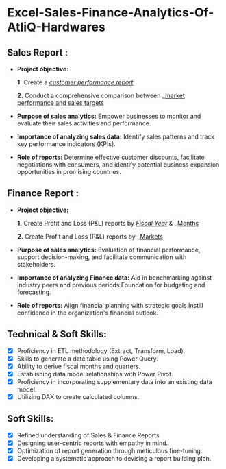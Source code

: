# Excel-Sales-Finance-Analytics-Of-AtliQ-Hardwares

## Sales Report :


- **Project objective:** 

    **1.** Create a _[customer performance report](https://github.com/PRATIKDHONE/Excel-Sales-Finance-Analytics-Of-AtliQ-Hardwares/blob/main/Customer%20Performance%20Report.pdf)_ 

    **2.** Conduct a comprehensive comparison between _[market performance and sales targets](https://github.com/PRATIKDHONE/Excel-Sales-Finance-Analytics-Of-AtliQ-Hardwares/blob/main/Market%20Performance%20vs%20Target%20Report.pdf)

- **Purpose of sales analytics:** Empower businesses to monitor and evaluate their sales activities and performance.

- **Importance of analyzing sales data:** Identify sales patterns and track key performance indicators (KPIs).

- **Role of reports:** Determine effective customer discounts, facilitate negotiations with consumers, and identify potential business expansion opportunities in promising countries.


## Finance Report :

- **Project objective:** 

    **1.** Create Profit and Loss (P&L) reports by _[Fiscal Year](https://github.com/PRATIKDHONE/Excel-Sales-Finance-Analytics-Of-AtliQ-Hardwares/blob/main/P%26L%20Statement%20by%20Fiscal%20Year.pdf)_ & _[Months](https://github.com/PRATIKDHONE/Excel-Sales-Finance-Analytics-Of-AtliQ-Hardwares/blob/main/P%26L%20Statement%20by%20Months.pdf)

   **2.** Create Profit and Loss (P&L) reports by _[Markets](https://github.com/PRATIKDHONE/Excel-Sales-Finance-Analytics-Of-AtliQ-Hardwares/blob/main/P%26L%20Statement%20by%20Markets.pdf)

- **Purpose of sales analytics:** Evaluation of financial performance, support decision-making, and facilitate communication with stakeholders.

- **Importance of analyzing Finance data:** Aid in benchmarking against industry peers and previous periods Foundation for budgeting and forecasting.

- **Role of reports:** Align financial planning with strategic goals Instill confidence in the organization's financial outlook.


## Technical & Soft Skills:
- [x]	Proficiency in ETL methodology (Extract, Transform, Load).
- [x]	Skills to generate a date table using Power Query.
- [x]	Ability to derive fiscal months and quarters.
- [x]	Establishing data model relationships with Power Pivot.
- [x]	Proficiency in incorporating supplementary data into an existing data model.
- [x]	Utilizing DAX to create calculated columns.

## Soft Skills:
- [x]	Refined understanding of Sales & Finance Reports
- [x]	Designing user-centric reports with empathy in mind.
- [x]	Optimization of report generation through meticulous fine-tuning.
- [x]	Developing a systematic approach to devising a report building plan.
